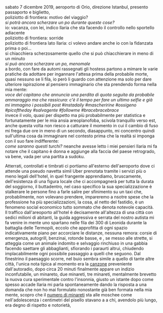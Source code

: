 sabato 7 dicembre 2019, aeroporto di Orio, direzione Istanbul, presento passaporto e biglietto,   
poliziotto di frontiera: motivo del viaggio?  
*si potrà ancora scherzare un po durante queste cose?*  
io: vacanza, con lei, indico Ilaria che sta facendo il controllo nello sportello adiacente  
poliziotto di frontiera: sorride  
poliziotto di frontiera lato Ilaria: ci volevo andare anche io con la fidanzata prima o poi...    
si chiacchiera scherzosamente quello che si può chiacchierare in meno di un minuto   
*si può ancora scherzare un po, menomale*  
a bordo, con fare da automi rassegnati gli hostess partono a mimare le varie pratiche da adottare per ingannare l'attesa prima della probabile morte, quasi nessuno se li fila, io però li guardo con attenzione ma solo per dare ulteriore ispirazione al pensiero immaginario che sta prendendo forma nella mia mente:  
*voce del capitano che annuncia una perdita di quota seguita da probabile ammaraggio ma che rassicura: c'è il tempo per fare un ultimo selfie e già mi immagino i possibili post #instadaily #mascheririne #ossigeno #picoftheday #salvagente #followme #bracebracebrace*  
invece il volo, quasi per dispetto ma più probabilmente per statistica e fortunatamente per le mia ansia areoplanofoba, scivola tranquillo verso est,  
anche questa volta non riesco a catturare il momento in cui il cambio di fuso mi frega due ore in meno di un secondo, diasappunto, mi concentro quindi sull'ultima cosa da immaginare nel contesto prima che la realtà si imponga con il suo fare indifferente:  
*come saranno questi turchi?* neanche avesse letto i miei pensieri Ilaria mi fa notare che il capitano è donna e aggiunge alla faccia del paese retrogrado, va bene, vada per una partita a sudoku.  

Atterrati, controllati e timbrati ci portiamo all'esterno dell'aeroporto dove ci attende una pseudo navetta simil Uber prenotata tramite i servizi più o meno legali dell'hotel, in quel frangente apprendiamo, bruscamente, dell'esistenza di una figura locale che ci accompagnerà per tutta la durata del soggiorno, il buttadentro, nel caso specifico la sua specializzazione è stalkerare le persone fino a farle salire per sfinimento su un taxi che, probabilmente, non volevano prendere, impareremo a nsotre spese che la professione ha più specializzazioni, la cosa, al netto del fastidio, è un fenomeno social economico tutto sommato che denota notevole capacità.  
Il traffico dall'areoporto all'hotel è decisamente all'altezza di una città con sedici milioni di abitanti, la guida aggressiva e serrata del nostro autista mi fa venire in mente uno spartano nelle fila dei 300 di Leonida durante la battaglia delle Termopili, eccolo che approfitta di ogni spazio indicativamente piano per accorciare le distanze, nessuna remora: corsie di emergenza, autogrill, benzinai, rotonde basse, e , se messo alle strette, si atteggia come un animale indomito e selvaggio rinchiuso in una gabbia facendo saettare gli abbaglianti, sfiorando i paraurti altrui, chiudendo implacabilmente ogni possibile passaggio a quelli che seguono.
Dal finestrino il paesaggio scorre, nel buio sembra simile a quello di tante altre città, l'unica nota tipica al momento era la [canzone](https://youtu.be/IXkmtTDGJeI "At Kadehi Elinden - Deniz Seki") preveniente dall'autoradio, dopo circa 20 minuti finalmente appare un indizio inconfutabile, un minareto, due minareti, tre minareti, mentalmente brevetto la nuova cura sperimentale contro l'insonnia, giusto un istante dopo come spesso accade Ilaria mi parla spontaneamente dando la risposta a una domanda che non ho mai formulato nonostante già ben formata nella mia mente, scopro che il [numero di minareti](https://it.wikipedia.org/wiki/Minareto "Minareto - Wikipedia") sta alle moschee come nell'adolescenza i centimetri del pisello stavano a a chi, avendolo più lungo, era degno di rispetto e notorietà,




